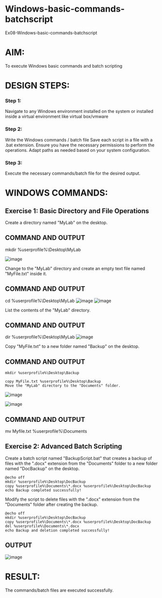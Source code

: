 # Windows-basic-commands-batchscript
Ex08-Windows-basic-commands-batchscript

# AIM:
To execute Windows basic commands and batch scripting

# DESIGN STEPS:

### Step 1:

Navigate to any Windows environment installed on the system or installed inside a virtual environment like virtual box/vmware 

### Step 2:

Write the Windows commands / batch file
Save each script in a file with a .bat extension.
Ensure you have the necessary permissions to perform the operations.
Adapt paths as needed based on your system configuration.
### Step 3:

Execute the necessary commands/batch file for the desired output. 




# WINDOWS COMMANDS:
## Exercise 1: Basic Directory and File Operations
Create a directory named "MyLab" on the desktop.


## COMMAND AND OUTPUT

mkdir %userprofile%\Desktop\MyLab

![image](https://github.com/Sandeepzxi/Windows-basic-commands-batchscript/assets/168530813/81669a4d-ffc2-439a-80c8-1b46e9cb0702)


Change to the "MyLab" directory and create an empty text file named "MyFile.txt" inside it.


## COMMAND AND OUTPUT

cd %userprofile%\Desktop\MyLab
![image](https://github.com/Sandeepzxi/Windows-basic-commands-batchscript/assets/168530813/9d733373-ca71-4e34-8a30-5f72533fd170)
![image](https://github.com/Sandeepzxi/Windows-basic-commands-batchscript/assets/168530813/0d9c8c90-f227-44b2-b6c0-034a358fb5dc)

List the contents of the "MyLab" directory.


## COMMAND AND OUTPUT
dir %userprofile%\Desktop\MyLab
![image](https://github.com/Sandeepzxi/Windows-basic-commands-batchscript/assets/168530813/05538d19-0977-4edb-88d6-e3c1d5743746)

Copy "MyFile.txt" to a new folder named "Backup" on the desktop.

## COMMAND AND OUTPUT
```
mkdir %userprofile%\Desktop\Backup

copy MyFile.txt %userprofile%\Desktop\Backup
Move the "MyLab" directory to the "Documents" folder.
```
![image](https://github.com/Sandeepzxi/Windows-basic-commands-batchscript/assets/168530813/a30ae995-c2a5-4849-a9a9-602bc32186a9)

![image](https://github.com/Sandeepzxi/Windows-basic-commands-batchscript/assets/168530813/d46b7de0-9878-401b-9dce-7e94b966e9c9)

## COMMAND AND OUTPUT
mv Myfile.txt %userprofile%\Documents

## Exercise 2: Advanced Batch Scripting
Create a batch script named "BackupScript.bat" that creates a backup of files with the ".docx" extension from the "Documents" folder to a new folder named "DocBackup" on the desktop.

```
@echo off
mkdir %userprofile%\Desktop\DocBackup
copy %userprofile%\Documents\*.docx %userprofile%\Desktop\DocBackup
echo Backup completed successfully!
```
Modify the script to delete files with the ".docx" extension from the "Documents" folder after creating the backup.

```
@echo off
mkdir %userprofile%\Desktop\DocBackup
copy %userprofile%\Documents\*.docx %userprofile%\Desktop\DocBackup
del %userprofile%\Documents\*.docx
echo Backup and deletion completed successfully!
```


## OUTPUT

![image](https://github.com/Sandeepzxi/Windows-basic-commands-batchscript/assets/168530813/f0d35bfe-c68e-4f19-a3c7-d41834414583)




# RESULT:
The commands/batch files are executed successfully.

